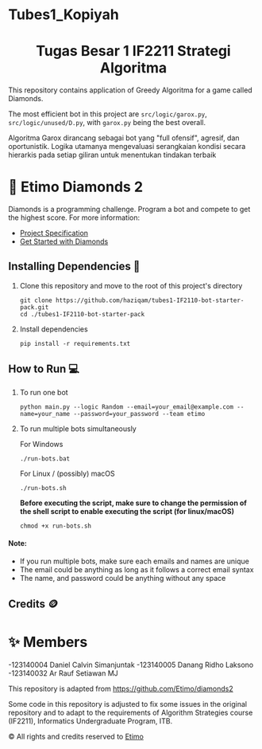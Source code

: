 # Tubes1_Kopiyah
<h1 align="center">Tugas Besar 1 IF2211 Strategi Algoritma</h1>

This repository contains application of Greedy Algoritma for a game called Diamonds.

The most efficient bot in this project are `src/logic/garox.py`, `src/logic/unused/D.py`, with `garox.py` being the best overall.

Algoritma Garox dirancang sebagai bot yang "full ofensif", agresif, dan oportunistik. Logika utamanya mengevaluasi serangkaian kondisi secara hierarkis pada setiap giliran untuk menentukan tindakan terbaik

# 💎 Etimo Diamonds 2

Diamonds is a programming challenge. Program a bot and compete to get the highest score. For more information:

-   [Project Specification](https://docs.google.com/document/d/13cbmMVXviyu8eKQ6heqgDzt4JNNMeAZO/edit)
-   [Get Started with Diamonds](https://docs.google.com/document/d/1L92Axb89yIkom0b24D350Z1QAr8rujvHof7-kXRAp7c/edit)

## Installing Dependencies 🔨

1. Clone this repository and move to the root of this project's directory

    ```
    git clone https://github.com/haziqam/tubes1-IF2110-bot-starter-pack.git
    cd ./tubes1-IF2110-bot-starter-pack
    ```

2. Install dependencies

    ```
    pip install -r requirements.txt
    ```

## How to Run 💻

1. To run one bot

    ```
    python main.py --logic Random --email=your_email@example.com --name=your_name --password=your_password --team etimo
    ```

2. To run multiple bots simultaneously

    For Windows

    ```
    ./run-bots.bat
    ```

    For Linux / (possibly) macOS

    ```
    ./run-bots.sh
    ```

    <b>Before executing the script, make sure to change the permission of the shell script to enable executing the script (for linux/macOS)</b>

    ```
    chmod +x run-bots.sh
    ```

#### Note:

-   If you run multiple bots, make sure each emails and names are unique
-   The email could be anything as long as it follows a correct email syntax
-   The name, and password could be anything without any space

## Credits 🪙
# ✨ Members
-123140004 Daniel Calvin Simanjuntak
-123140005 Danang Ridho Laksono
-123140032 Ar Rauf Setiawan MJ

This repository is adapted from https://github.com/Etimo/diamonds2

Some code in this repository is adjusted to fix some issues in the original repository and to adapt to the requirements of Algorithm Strategies course (IF2211), Informatics Undergraduate Program, ITB.

©️ All rights and credits reserved to [Etimo](https://github.com/Etimo)
